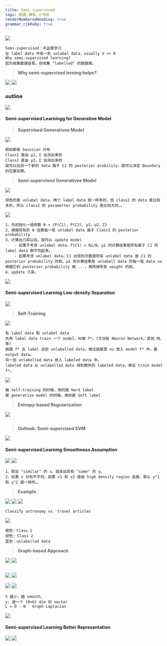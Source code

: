 ```yaml
---
title: Semi-supervised 
tags: 新建,模板,小书匠
renderNumberedHeading: true
grammar_cjkRuby: true
---
```


![](./images/1580979715290.png)
```
Semi-supervised：半监督学习
在 label data 中有一批 unlabel data，usually U >> R
Why semi-supervised learning?
因为收集数据容易，但收集 "labelled" 的数据难。
```
>**Why semi-supervised lerning helps?**

![](./images/1580980247496.png)
![](./images/1580980410575.png)

###  outline

![](./images/1580981390993.png)

#### Semi-supervised Learningg for Generative Model

>**Supervised Generativee Model**

![](./images/1580981845416.png)
```
假如都是 Gaussion 分布
Class1 是由 μ1，Σ 估测出来的
Class2 是由 μ2，Σ 估测出来的
就可以估测一个新的 data 属于 C1 的 posterior probility，就可以决定 Boundary 的位置在哪。
```

>**Semi-supervised Generativee Model**

![](./images/1580982107065.png)
```
绿色的是 unlabel data，两个 label data 是一样多的，但 class2 的 data 是比较多的，所以 class2 的 paramerter probability 是比较大的。。
```
![](./images/1580983020618.png)
```
1、先初始化一组参数 θ = {P(C1), P(C2), μ1，μ2，Σ}
2、根据现有的 θ 估算每一笔 unlabel data 属于 Class1 的 posterior probability
3、计算出几率以后，就可以 update model
	- 如果不考虑 unlabel data，P(C1) = N1/N，μ1 的计算结果是所有属于 C1 的 label data 都平均起来。
	- 如果考虑 unlabel data，C1 出现的次数是所有 unlabel data 是 C1 的posterior probability 的和，μ1 的计算结果是 unlabell data 的每一笔 data xu 根据它的 posterior probability 做 ...，再除掉所有 weight 的和。
4、update 几率。
```
![](./images/1580983537664.png)


#### Semi-supervised Learning Low-density Separation

![](./images/1580983696561.png)

>**Self-Training**

![](./images/1580984431173.png)
```
有 label data 和 unlabel data
先用 label data train 一个 model，叫做 f*。(方法有 Neoron Network，其他 ML 等)
根据 f* 去 label 这些 unlabelled data，做法就是把 xu 放入 model f* 中，看 output data。
将一些 unlabelled data 放入 labeled data 中。
labeled data 从 unlabelled data 得到额外的 labeled data，再去 train model f*。
```
![](./images/1580985232637.png)
```
做 Self-training 的时候，用的是 Hard label
做 generative model 的时候，用的是 Soft label
```
>**Entropy-based Regularization**

![](./images/1580985822835.png)
```

```
>**Outlook: Semi-supervised SVM**

![](./images/1580986104863.png)


#### Semi-supervised Learning Smoothness  Assumption

![](./images/1580986187551.png)
![](./images/1580986495223.png)
```
1、假设 "similar" 的 x，就会出现有 "same" 的 y。
2、如果 x 分布不平均，如果 x1 和 x2 是由 high density region 连接，那么 y^1 和 y^2 是一样的。。
```
>**Example**

![](./images/1580987115606.png)
![](./images/1580987601460.png)
![](./images/1580987704641.png)
```
Classify astronomy vs. travel articles
```
![](./images/1580988031878.png)
```
橙色：Class 1
绿色: Class 2
蓝色：unlabelled data
```
>**Graph-based Approach**

![](./images/1580996933500.png)
![](./images/1580997488003.png)
```

```

![](./images/1580997768289.png)
![](./images/1580997929663.png)

![](./images/1580998252339.png)
![](./images/1580998575939.png)
```
S 越小，越 smooth。
y: 是一个 (R+U) dim 的 vector
L = D - W	Graph Laplacian
```
![](./images/1580999116599.png)

#### Semi-supervised Learning Better Representation

![](./images/1580999186876.png)
![](./images/1580999308852.png)